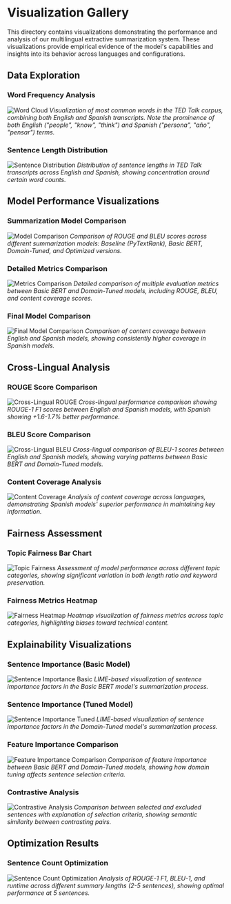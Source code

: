 # Visualization Gallery

This directory contains visualizations demonstrating the performance and analysis of our multilingual extractive summarization system. These visualizations provide empirical evidence of the model's capabilities and insights into its behavior across languages and configurations.

## Data Exploration

### Word Frequency Analysis
![Word Cloud](output_9_1.png)
*Visualization of most common words in the TED Talk corpus, combining both English and Spanish transcripts. Note the prominence of both English ("people", "know", "think") and Spanish ("persona", "año", "pensar") terms.*

### Sentence Length Distribution
![Sentence Distribution](output_10_0.png)
*Distribution of sentence lengths in TED Talk transcripts across English and Spanish, showing concentration around certain word counts.*

## Model Performance Visualizations

### Summarization Model Comparison
![Model Comparison](output_25_1.png)
*Comparison of ROUGE and BLEU scores across different summarization models: Baseline (PyTextRank), Basic BERT, Domain-Tuned, and Optimized versions.*

### Detailed Metrics Comparison
![Metrics Comparison](output_17_1.png)
*Detailed comparison of multiple evaluation metrics between Basic BERT and Domain-Tuned models, including ROUGE, BLEU, and content coverage scores.*

### Final Model Comparison
![Final Model Comparison](output_18_4.png)
*Comparison of content coverage between English and Spanish models, showing consistently higher coverage in Spanish models.*

## Cross-Lingual Analysis

### ROUGE Score Comparison
![Cross-Lingual ROUGE](output_18_1.png)
*Cross-lingual performance comparison showing ROUGE-1 F1 scores between English and Spanish models, with Spanish showing +1.6-1.7% better performance.*

### BLEU Score Comparison
![Cross-Lingual BLEU](output_18_2.png)
*Cross-lingual comparison of BLEU-1 scores between English and Spanish models, showing varying patterns between Basic BERT and Domain-Tuned models.*

### Content Coverage Analysis
![Content Coverage](output_18_4.png)
*Analysis of content coverage across languages, demonstrating Spanish models' superior performance in maintaining key information.*

## Fairness Assessment

### Topic Fairness Bar Chart
![Topic Fairness](output_19_1.png)
*Assessment of model performance across different topic categories, showing significant variation in both length ratio and keyword preservation.*

### Fairness Metrics Heatmap
![Fairness Heatmap](output_19_2.png)
*Heatmap visualization of fairness metrics across topic categories, highlighting biases toward technical content.*

## Explainability Visualizations

### Sentence Importance (Basic Model)
![Sentence Importance Basic](output_21_1.png)
*LIME-based visualization of sentence importance factors in the Basic BERT model's summarization process.*

### Sentence Importance (Tuned Model)
![Sentence Importance Tuned](output_21_3.png)
*LIME-based visualization of sentence importance factors in the Domain-Tuned model's summarization process.*

### Feature Importance Comparison
![Feature Importance Comparison](output_21_5.png)
*Comparison of feature importance between Basic BERT and Domain-Tuned models, showing how domain tuning affects sentence selection criteria.*

### Contrastive Analysis
![Contrastive Analysis](output_22_1.png)
*Comparison between selected and excluded sentences with explanation of selection criteria, showing semantic similarity between contrasting pairs.*

## Optimization Results

### Sentence Count Optimization
![Sentence Count Optimization](output_24_1.png)
*Analysis of ROUGE-1 F1, BLEU-1, and runtime across different summary lengths (2-5 sentences), showing optimal performance at 5 sentences.*
